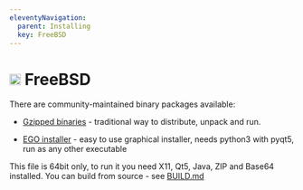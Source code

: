 ```yaml
---
eleventyNavigation:
  parent: Installing
  key: FreeBSD
--- 
```

# <img src="https://www.vectorlogo.zone/logos/freebsd/freebsd-icon.svg" height="20" /> FreeBSD

There are community-maintained binary packages available:

- [Gzipped binaries](http://glowiak.github.io/file/polymc-latest-fbsd64-raw) - traditional way to distribute, unpack and run.

- [EGO installer](http://glowiak.github.io/file/polymc-latest-fbsd64-ego) - easy to use graphical installer, needs python3 with pyqt5, run as any other executable

This file is 64bit only, to run it you need X11, Qt5, Java, ZIP and Base64 installed. 
You can build from source - see [BUILD.md](https://github.com/PolyMC/PolyMC/blob/develop/BUILD.md)
